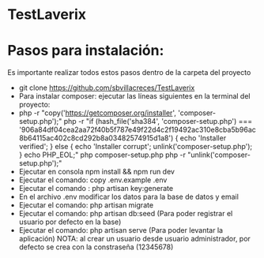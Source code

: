 # TestLaverix
 # Pasos para instalación:
 Es importante realizar todos estos pasos dentro de la carpeta del proyecto
 * git clone https://github.com/sbvillacreces/TestLaverix
 * Para instalar composer: ejecutar las líneas siguientes en la terminal del proyecto:
 * php -r "copy('https://getcomposer.org/installer', 'composer-setup.php');"
php -r "if (hash_file('sha384', 'composer-setup.php') === '906a84df04cea2aa72f40b5f787e49f22d4c2f19492ac310e8cba5b96ac8b64115ac402c8cd292b8a03482574915d1a8') { echo 'Installer verified'; } else { echo 'Installer corrupt'; unlink('composer-setup.php'); } echo PHP_EOL;"
php composer-setup.php
php -r "unlink('composer-setup.php');"
 * Ejecutar en consola npm install && npm run dev
 * Ejecutar el comando: copy .env.example .env
 * Ejecutar el comando : php artisan key:generate
 * En el archivo .env modificar los datos para la base de datos y email
 * Ejecutar el comando: php artisan migrate
 * Ejecutar el comando: php artisan db:seed (Para poder registrar el usuario por defecto en la base)
 * Ejecutar el comando: php artisan serve (Para poder levantar la aplicación)
 NOTA: al crear un usuario desde usuario administrador, por defecto se crea con la constraseña (12345678)
